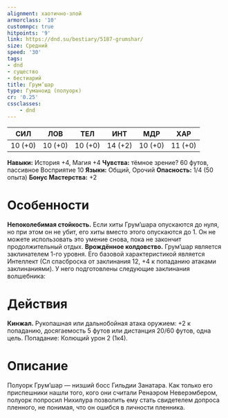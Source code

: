 ```yaml
---
alignment: хаотично-злой
armorclass: '10'
customnpc: true
hitpoints: '9'
link: https://dnd.su/bestiary/5187-grumshar/
size: Средний
speed: '30'
tags:
- dnd
- существо
- бестиарий
title: Грум’шар
type: Гуманоид (полуорк)
cr: '0.25'
cssclasses:
    - dnd
---
```



| СИЛ | ЛОВ | ТЕЛ | ИНТ | МДР | ХАР |
|---|---|---|---|---|---|
| 10 (+0) | 10 (+0) | 10 (+0) | 14 (+2) | 10 (+0) | 11 (+0) |
**Навыки:** История +4, Магия +4
**Чувства:** тёмное зрение? 60 футов, пассивное Восприятие 10
**Языки:** Общий, Орочий
**Опасность:** 1/4 (50 опыта)
**Бонус Мастерства:** +2


# Особенности
**Непоколебимая стойкость.** Если хиты Грум’шара опускаются до нуля, но при этом он не убит, его хиты вместо этого опускаются до 1. Он не можете использовать это умение снова, пока не закончит продолжительный отдых.
**Врождённое колдовство.** Грум’шар является заклинателем 1-го уровня. Его базовой характеристикой является Интеллект (Сл спасброска от заклинания 12, +4 к попаданию атаками заклинаниями). У него подготовлены следующие заклинания волшебника:


# Действия
**Кинжал.** Рукопашная или дальнобойная атака оружием: +2 к попаданию, досягаемость 5 футов или дистанция 20/60 футов, одна цель. Попадание: Колющий урон 2 (1к4).


# Описание
Полуорк Грум’шар — низший босс Гильдии Занатара. Как только его приспешники нашли того, кого они считали Ренаэром Неверэмбером, полуорк попросил Нихилура позволить ему стать свидетелем допроса пленного, не понимая, что он ошибся в личности пленника.